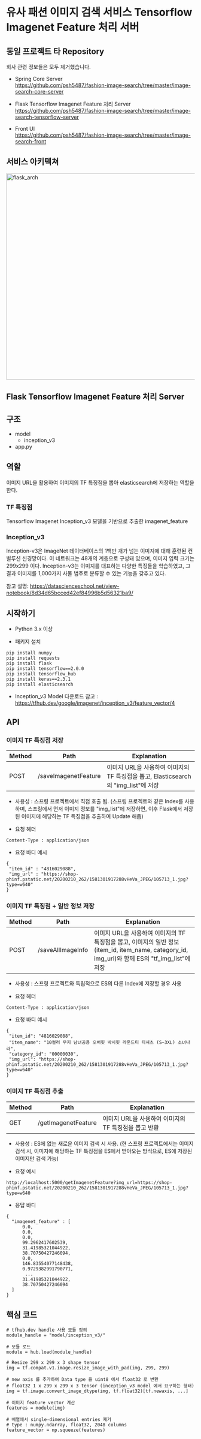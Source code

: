 # 유사 패션 이미지 검색 서비스 Tensorflow Imagenet Feature 처리 서버

## 동일 프로젝트 타 Repository
회사 관련 정보들은 모두 제거했습니다.

- Spring Core Server   
https://github.com/psh5487/fashion-image-search/tree/master/image-search-core-server

- Flask Tensorflow Imagenet Feature 처리 Server   
https://github.com/psh5487/fashion-image-search/tree/master/image-search-tensorflow-server

- Front UI   
https://github.com/psh5487/fashion-image-search/tree/master/image-search-front

## 서비스 아키텍쳐

<img width="550" alt="flask_arch" src="https://user-images.githubusercontent.com/26567880/93169420-04f04e00-f760-11ea-842c-3c7451f970d7.png">

## Flask Tensorflow Imagenet Feature 처리 Server

## 구조
- model
  - inception_v3  
- app.py  

## 역할
이미지 URL을 활용하여 이미지의 TF 특징점을 뽑아 elasticsearch에 저장하는 역할을 한다.

### TF 특징점
Tensorflow Imagenet Inception_v3 모델을 기반으로 추출한 imagenet_feature

### Inception_v3
Inception-v3은 ImageNet 데이터베이스의 1백만 개가 넘는 이미지에 대해 훈련된 컨벌루션 신경망이다. 이 네트워크는 48개의 계층으로 구성돼 있으며, 이미지 입력 크기는 299x299 이다. Inception-v3는 이미지를 대표하는 다양한 특징들을 학습하였고, 그 결과 이미지를 1,000가지 사물 범주로 분류할 수 있는 기능을 갖추고 있다. 

참고 설명: https://datascienceschool.net/view-notebook/8d34d65bcced42ef84996b5d56321ba9/

## 시작하기 
* Python 3.x 이상

* 패키지 설치 
```
pip install numpy
pip install requests
pip install flask
pip install tensorflow==2.0.0
pip install tensorflow_hub
pip install keras==2.3.1
pip install elasticsearch
```

* Inception_v3 Model 다운로드 참고 : https://tfhub.dev/google/imagenet/inception_v3/feature_vector/4

## API
### 이미지 TF 특징점 저장

| Method | Path             | Explanation                                 |
| ------ | ---------------- | ------------------------------------------- |
| POST   | /saveImagenetFeature | 이미지 URL을 사용하여 이미지의 TF 특징점을 뽑고, Elasticsearch의 "img_list"에 저장 |

* 사용성 : 스프링 프로젝트에서 직접 호출 됨. (스프링 프로젝트와 같은 Index를 사용하며, 스프링에서 먼저 이미지 정보를 "img_list"에 저장하면, 이후 Flask에서 저장된 이미지에 해당하는 TF 특징점을 추출하여 Update 해줌)

* 요청 헤더
```
Content-Type : application/json
```

* 요청 바디 예시 
```
{
 "item_id" : "4816029088",
 "img_url" : "https://shop-phinf.pstatic.net/20200210_262/1581301917288vHeVa_JPEG/105713_1.jpg?type=w640"
}
```

### 이미지 TF 특징점 + 일반 정보 저장 
| Method | Path             | Explanation                                 |
| ------ | ---------------- | ------------------------------------------- |
| POST    | /saveAllImageInfo | 이미지 URL을 사용하여 이미지의 TF 특징점을 뽑고, 이미지의 일반 정보(item_id, item_name, category_id, img_url)와 함께 ES의 "tf_img_list"에 저장 |

* 사용성 : 스프링 프로젝트와 독립적으로 ES의 다른 Index에 저장할 경우 사용 

* 요청 헤더
```
Content-Type : application/json
```

* 요청 바디 예시
```
{
 "item_id": "4816029088",
 "item_name": "10컬러 무지 남녀공용 오버핏 박시핏 라운드티 티셔츠 (S~3XL) 소녀나라",
 "category_id": "00000030",
 "img_url": "https://shop-phinf.pstatic.net/20200210_262/1581301917288vHeVa_JPEG/105713_1.jpg?type=w640"
}
```

### 이미지 TF 특징점 추출

| Method | Path             | Explanation                                 |
| ------ | ---------------- | ------------------------------------------- |
| GET    | /getImagenetFeature | 이미지 URL을 사용하여 이미지의 TF 특징점을 뽑고 반환 |

* 사용성 : ES에 없는 새로운 이미지 검색 시 사용. (현 스프링 프로젝트에서는 이미지 검색 시, 이미지에 해당하는 TF 특징점을 ES에서 받아오는 방식으로, ES에 저장된 이미지만 검색 가능)

* 요청 예시 
```
http://localhost:5000/getImagenetFeature?img_url=https://shop-phinf.pstatic.net/20200210_262/1581301917288vHeVa_JPEG/105713_1.jpg?type=w640
```

* 응답 바디 
```
{
  "imagenet_feature" : [
      0.0,
      0.0,
      0.0,
      99.2962417602539,
      31.41985321044922,
      38.70750427246094,
      0.0,
      146.83554077148438,
      0.9729382991790771,
       ...
      31.41985321044922,
      38.70750427246094
  ]	
}
```

## 핵심 코드 

```
# tfhub.dev handle 사용 모듈 정의
module_handle = "model/inception_v3/"

# 모듈 로드
module = hub.load(module_handle)

# Resize 299 x 299 x 3 shape tensor
img = tf.compat.v1.image.resize_image_with_pad(img, 299, 299)

# new axis 를 추가하여 Data type 을 uint8 에서 float32 로 변환
# float32 1 x 299 x 299 x 3 tensor (inception_v3 model 에서 요구하는 형태)
img = tf.image.convert_image_dtype(img, tf.float32)[tf.newaxis, ...]

# 이미지 feature vector 계산
features = module(img)

# 배열에서 single-dimensional entries 제거
# type : numpy.ndarray, float32, 2048 columns
feature_vector = np.squeeze(features)
```
